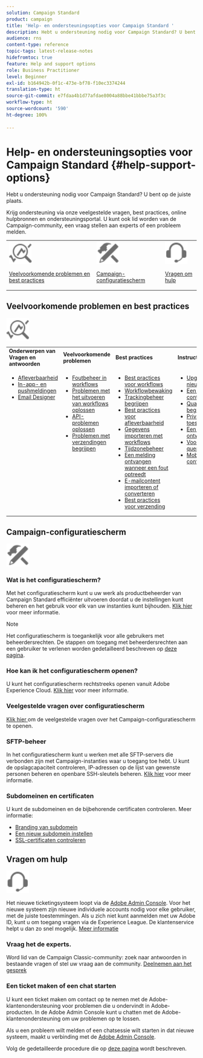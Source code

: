 ```yaml
---
solution: Campaign Standard
product: campaign
title: 'Help- en ondersteuningsopties voor Campaign Standard '
description: Hebt u ondersteuning nodig voor Campaign Standard? U bent op de juiste plaats.
audience: rns
content-type: reference
topic-tags: latest-release-notes
hidefromtoc: true
feature: Help and support options
role: Business Practitioner
level: Beginner
exl-id: b164942b-0f1c-473e-bf78-f10ec3374244
translation-type: ht
source-git-commit: e7fdaa4b1d77afdae8004a88bbe41bbbe75a3f3c
workflow-type: ht
source-wordcount: '590'
ht-degree: 100%

---
```


# Help- en ondersteuningsopties voor Campaign Standard {#help-support-options}

Hebt u ondersteuning nodig voor Campaign Standard? U bent op de juiste plaats.

Krijg ondersteuning via onze veelgestelde vragen, best practices, online hulpbronnen en ondersteuningsportal. U kunt ook lid worden van de Campaign-community, een vraag stellen aan experts of een probleem melden.

<table>
    <tr>
        <td><img src="start/using/assets/do-not-localize/icon-faq.svg" width="60px"><p><a href="#faq">Veelvoorkomende problemen en best practices</a></p></td>
        <td><img src="start/using/assets/do-not-localize/icon-control-panel.svg" width="60px"><p><a href="#control-panel">Campaign-configuratiescherm</a></p></td>
        <td><img src="start/using/assets/do-not-localize/icon-support.svg" width="60px"><p><a href="#support">Vragen om hulp</a></p></td>
    </tr>
</table>

## Veelvoorkomende problemen en best practices

<img src="start/using/assets/do-not-localize/icon-faq.svg" width="60px">

<table>
    <tr><td><strong>Onderwerpen van Vragen en antwoorden</strong></td><td><strong>Veelvoorkomende problemen</strong></td><td><strong>Best practices</strong></td><td><strong>Instructies</strong></td></tr>
    <tr>
    <td valign="top">
        <ul>
        <li><a href="sending/using/monitor-deliverability.md">Afleverbaarheid</a></li>
        <li><a href="administration/using/aep-faq.md">In-app- en pushmeldingen</a></li>
        <li><a href="designing/using/faq-email-designer.md">Email Designer</a></li>
        </ul>
    </td>
    <td valign="top">
        <ul>
        <li><a href="automating/using/monitoring-workflow-execution.md#error-management">Foutbeheer in workflows</a></li>
        <li><a href="automating/using/best-practices-workflows.md">Problemen met het uitvoeren van workflows oplossen</a></li>
        <li><a href="api/using/troubleshooting.md">API-problemen oplossen</a></li>
        <li><a href="sending/using/understanding-delivery-failures.md">Problemen met verzendingen begrijpen</a></li>
        </ul>
    </td>
   <td valign="top">
        <ul>
        <li><a href="automating/using/best-practices-workflows.md">Best practices voor workflows</a></li>
        <li><a href="automating/using/about-workflow-execution.md">Workflowbewaking</a></li>
        <li><a href="sending/using/tracking-messages.md">Trackingbeheer begrijpen</a></li>
        <li><a href="sending/using/about-deliverability.md">Best practices voor afleverbaarheid</a></li>
        <li><a href="automating/using/creating-import-workflow-templates.md">Gegevens importeren met workflows</a></li>
        <li><a href="sending/using/sending-messages-at-the-recipient-s-time-zone.md">Tijdzonebeheer</a></li>
        <li><a href="sending/using/receiving-alerts-when-failures-happen.md">Een melding ontvangen wanneer een fout optreedt</a></li>
        <li><a href="designing/using/using-existing-content.md">E-mailcontent importeren of converteren</a></li>
        <li><a href="sending/using/delivery-best-practices.md">Best practices voor verzending</a></li>
        </ul>
    </td>
    <td valign="top">
        <ul>
        <li><a href="rn/using/release-planning.md">Upgraden naar een nieuwe versie</a></li>
        <li><a href="sending/using/monitoring-a-delivery.md">Een verzending controleren</a></li>
        <li><a href="sending/using/understanding-quarantine-management.md">Quarantainebeheer begrijpen</a></li>
        <li><a href="start/using/privacy-management.md">Privacy- en toestemmingsbeheer</a></li>
        <li><a href="automating/using/query.md">Een query ontwerpen</a></li>
        <li><a href="automating/using/query-samples.md">Voorbeelden van query’s</a></li>
        <li><a href="https://helpx.adobe.com/campaiacs-mobile.html">Mobiele kanalen configureren</a></li>
        </ul>
    </td>
    </tr>
</table>

## Campaign-configuratiescherm

<img src="start/using/assets/do-not-localize/icon-control-panel.svg" width="60px">

### Wat is het configuratiescherm?

Met het configuratiescherm kunt u uw werk als productbeheerder van Campaign Standard efficiënter uitvoeren doordat u de instellingen kunt beheren en het gebruik voor elk van uw instanties kunt bijhouden.
[Klik hier](https://experienceleague.adobe.com/docs/control-panel/using/discover-control-panel/key-features.html?lang=nl#discover-control-panel) voor meer informatie.

>[!NOTE]
>
>Het configuratiescherm is toegankelijk voor alle gebruikers met beheerdersrechten. De stappen om toegang met beheerdersrechten aan een gebruiker te verlenen worden gedetailleerd beschreven op [deze pagina](https://experienceleague.adobe.com/docs/control-panel/using/discover-control-panel/managing-permissions.html?lang=nl#discover-control-panel).

### Hoe kan ik het configuratiescherm openen?

U kunt het configuratiescherm rechtstreeks openen vanuit Adobe Experience Cloud. [Klik hier](https://experienceleague.adobe.com/docs/control-panel/using/discover-control-panel/accessing-control-panel.html?lang=nl#discover-control-panel) voor meer informatie.

### Veelgestelde vragen over configuratiescherm

[Klik hier ](https://experienceleague.adobe.com/docs/control-panel/using/faq.html?lang=nl) om de veelgestelde vragen over het Campaign-configuratiescherm te openen. 

### SFTP-beheer

In het configuratiescherm kunt u werken met alle SFTP-servers die verbonden zijn met Campaign-instanties waar u toegang toe hebt. U kunt de opslagcapaciteit controleren, IP-adressen op de lijst van gewenste personen beheren en openbare SSH-sleutels beheren. [Klik hier](https://experienceleague.adobe.com/docs/control-panel/using/sftp-management/about-sftp-management.html?lang=nl#sftp-management) voor meer informatie.

### Subdomeinen en certificaten

U kunt de subdomeinen en de bijbehorende certificaten controleren. Meer informatie:

* [Branding van subdomein](https://experienceleague.adobe.com/docs/control-panel/using/subdomains-and-certificates/subdomains-branding.html?lang=nl#subdomains-and-certificates)
* [Een nieuw subdomein instellen](https://experienceleague.adobe.com/docs/control-panel/using/subdomains-and-certificates/setting-up-new-subdomain.html?lang=nl#subdomains-and-certificates)
* [SSL-certificaten controleren](https://experienceleague.adobe.com/docs/control-panel/using/subdomains-and-certificates/renewing-subdomain-certificate.html?lang=nl#subdomains-and-certificates)

## Vragen om hulp

<img src="start/using/assets/do-not-localize/icon-support.svg" width="60px">

Het nieuwe ticketingsysteem loopt via de [Adobe Admin Console](https://adminconsole.adobe.com/overview). Voor het nieuwe systeem zijn nieuwe individuele accounts nodig voor elke gebruiker, met de juiste toestemmingen. Als u zich niet kunt aanmelden met uw Adobe ID, kunt u om toegang vragen via de Experience League. De klantenservice helpt u dan zo snel mogelijk. [Meer informatie](https://helpx.adobe.com/nl/enterprise/admin-guide.html/enterprise/using/support-for-experience-cloud.ug.html)

### Vraag het de experts.

Word lid van de Campaign Classic-community: zoek naar antwoorden in bestaande vragen of stel uw vraag aan de community. [Deelnemen aan het gesprek](https://experienceleaguecommunities.adobe.cadobe-campaign-standard/ct-p/adobe-campaign-standard-community)

### Een ticket maken of een chat starten

U kunt een ticket maken om contact op te nemen met de Adobe-klantenondersteuning voor problemen die u ondervindt in Adobe-producten. In de Adobe Admin Console kunt u chatten met de Adobe-klantenondersteuning om uw problemen op te lossen.

Als u een probleem wilt melden of een chatsessie wilt starten in dat nieuwe systeem, maakt u verbinding met de [Adobe Admin Console](https://adminconsole.adobe.com/overview).

Volg de gedetailleerde procedure die op [deze pagina](https://helpx.adobe.com/nl/enterprise/admin-guide.html/enterprise/using/support-for-experience-cloud.ug.html) wordt beschreven.
